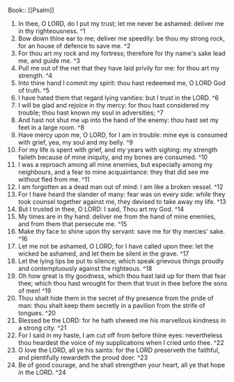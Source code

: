  Book:: [[Psalm]]
 1. In thee, O LORD, do I put my trust; let me never be ashamed: deliver me in thy righteousness. ^1
 2. Bow down thine ear to me; deliver me speedily: be thou my strong rock, for an house of defence to save me. ^2
 3. For thou art my rock and my fortress; therefore for thy name's sake lead me, and guide me. ^3
 4. Pull me out of the net that they have laid privily for me: for thou art my strength. ^4
 5. Into thine hand I commit my spirit: thou hast redeemed me, O LORD God of truth. ^5
 6. I have hated them that regard lying vanities: but I trust in the LORD. ^6
 7. I will be glad and rejoice in thy mercy: for thou hast considered my trouble; thou hast known my soul in adversities; ^7
 8. And hast not shut me up into the hand of the enemy: thou hast set my feet in a large room. ^8
 9. Have mercy upon me, O LORD, for I am in trouble: mine eye is consumed with grief, yea, my soul and my belly. ^9
 10. For my life is spent with grief, and my years with sighing: my strength faileth because of mine iniquity, and my bones are consumed. ^10
 11. I was a reproach among all mine enemies, but especially among my neighbours, and a fear to mine acquaintance: they that did see me without fled from me. ^11
 12. I am forgotten as a dead man out of mind: I am like a broken vessel. ^12
 13. For I have heard the slander of many: fear was on every side: while they took counsel together against me, they devised to take away my life. ^13
 14. But I trusted in thee, O LORD: I said, Thou art my God. ^14
 15. My times are in thy hand: deliver me from the hand of mine enemies, and from them that persecute me. ^15
 16. Make thy face to shine upon thy servant: save me for thy mercies' sake. ^16
 17. Let me not be ashamed, O LORD; for I have called upon thee: let the wicked be ashamed, and let them be silent in the grave. ^17
 18. Let the lying lips be put to silence; which speak grievous things proudly and contemptuously against the righteous. ^18
 19. Oh how great is thy goodness, which thou hast laid up for them that fear thee; which thou hast wrought for them that trust in thee before the sons of men! ^19
 20. Thou shalt hide them in the secret of thy presence from the pride of man: thou shalt keep them secretly in a pavilion from the strife of tongues. ^20
 21. Blessed be the LORD: for he hath shewed me his marvellous kindness in a strong city. ^21
 22. For I said in my haste, I am cut off from before thine eyes: nevertheless thou heardest the voice of my supplications when I cried unto thee. ^22
 23. O love the LORD, all ye his saints: for the LORD preserveth the faithful, and plentifully rewardeth the proud doer. ^23
 24. Be of good courage, and he shall strengthen your heart, all ye that hope in the LORD. ^24
